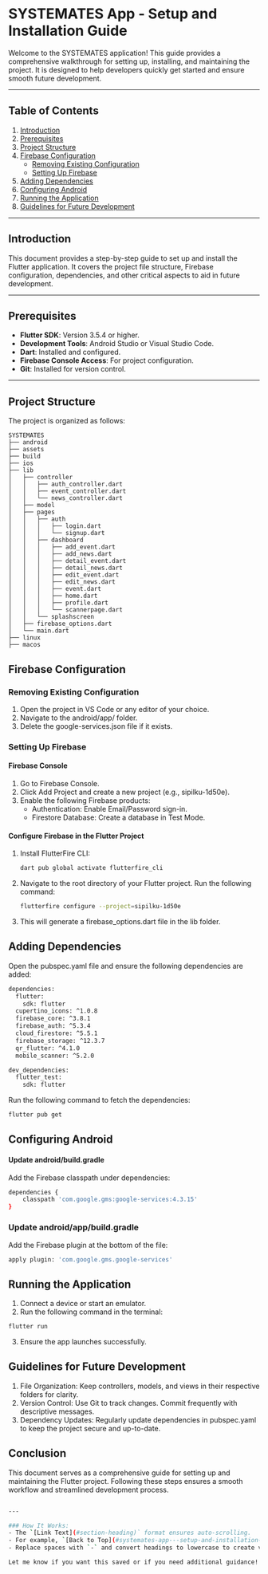 # SYSTEMATES App - Setup and Installation Guide

Welcome to the SYSTEMATES application! This guide provides a comprehensive walkthrough for setting up, installing, and maintaining the project. It is designed to help developers quickly get started and ensure smooth future development.

---

## Table of Contents
1. [Introduction](#introduction)
2. [Prerequisites](#prerequisites)
3. [Project Structure](#project-structure)
4. [Firebase Configuration](#firebase-configuration)
    - [Removing Existing Configuration](#removing-existing-configuration)
    - [Setting Up Firebase](#setting-up-firebase)
5. [Adding Dependencies](#adding-dependencies)
6. [Configuring Android](#configuring-android)
7. [Running the Application](#running-the-application)
8. [Guidelines for Future Development](#guidelines-for-future-development)

---

## Introduction
This document provides a step-by-step guide to set up and install the Flutter application. It covers the project file structure, Firebase configuration, dependencies, and other critical aspects to aid in future development.

---

## Prerequisites
- **Flutter SDK**: Version 3.5.4 or higher.
- **Development Tools**: Android Studio or Visual Studio Code.
- **Dart**: Installed and configured.
- **Firebase Console Access**: For project configuration.
- **Git**: Installed for version control.

---

## Project Structure
The project is organized as follows:

```plaintext
SYSTEMATES
├── android
├── assets
├── build
├── ios
├── lib
│   ├── controller
│   │   ├── auth_controller.dart
│   │   ├── event_controller.dart
│   │   └── news_controller.dart
│   ├── model
│   ├── pages
│   │   ├── auth
│   │   │   ├── login.dart
│   │   │   └── signup.dart
│   │   ├── dashboard
│   │   │   ├── add_event.dart
│   │   │   ├── add_news.dart
│   │   │   ├── detail_event.dart
│   │   │   ├── detail_news.dart
│   │   │   ├── edit_event.dart
│   │   │   ├── edit_news.dart
│   │   │   ├── event.dart
│   │   │   ├── home.dart
│   │   │   ├── profile.dart
│   │   │   └── scannerpage.dart
│   │   └── splashscreen
│   ├── firebase_options.dart
│   └── main.dart
├── linux
├── macos
```

## Firebase Configuration
### Removing Existing Configuration
1. Open the project in VS Code or any editor of your choice.
2. Navigate to the android/app/ folder.
3. Delete the google-services.json file if it exists.
### Setting Up Firebase
#### Firebase Console
1. Go to Firebase Console.
2. Click Add Project and create a new project (e.g., sipilku-1d50e).
3. Enable the following Firebase products:
    - Authentication: Enable Email/Password sign-in.
    - Firestore Database: Create a database in Test Mode.
#### Configure Firebase in the Flutter Project
1. Install FlutterFire CLI:
    ```bash
    dart pub global activate flutterfire_cli
    ```
2. Navigate to the root directory of your Flutter project.
    Run the following command:
    ```bash
    flutterfire configure --project=sipilku-1d50e
    ```
3. This will generate a firebase_options.dart file in the lib folder.

## Adding Dependencies
Open the pubspec.yaml file and ensure the following dependencies are added:

``` bash 
dependencies:
  flutter:
    sdk: flutter
  cupertino_icons: ^1.0.8
  firebase_core: ^3.8.1
  firebase_auth: ^5.3.4
  cloud_firestore: ^5.5.1
  firebase_storage: ^12.3.7
  qr_flutter: ^4.1.0
  mobile_scanner: ^5.2.0

dev_dependencies:
  flutter_test:
    sdk: flutter
```

Run the following command to fetch the dependencies:

```bash
flutter pub get
```

## Configuring Android
#### Update android/build.gradle
Add the Firebase classpath under dependencies:

```bash
dependencies {
    classpath 'com.google.gms:google-services:4.3.15'
}
```

### Update android/app/build.gradle
Add the Firebase plugin at the bottom of the file:

```bash 
apply plugin: 'com.google.gms.google-services'
```

## Running the Application
1. Connect a device or start an emulator.
2. Run the following command in the terminal:
```bash
flutter run
```
3. Ensure the app launches successfully.

## Guidelines for Future Development
1. File Organization: Keep controllers, models, and views in their respective folders for clarity.
2. Version Control: Use Git to track changes. Commit frequently with descriptive messages.
3. Dependency Updates: Regularly update dependencies in pubspec.yaml to keep the project secure and up-to-date.

## Conclusion
This document serves as a comprehensive guide for setting up and maintaining the Flutter project. Following these steps ensures a smooth workflow and streamlined development process.

```bash

---

### How It Works:
- The `[Link Text](#section-heading)` format ensures auto-scrolling.
- For example, `[Back to Top](#systemates-app---setup-and-installation-guide)` links to the title of the document.
- Replace spaces with `-` and convert headings to lowercase to create valid anchors.

Let me know if you want this saved or if you need additional guidance!

```